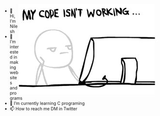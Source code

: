 <img align = "right" src="Bm7C.gif" width="450" height="300" />

- 👋 Hi, I’m Nilesh
- 👀 I’m interested in making websites and programs
- 🌱 I’m currently learning C programing
- 📫 How to reach me DM in Twitter


